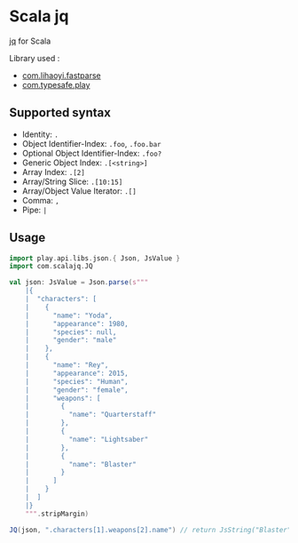 # Scala jq

[jq](https://stedolan.github.io/jq/) for Scala

Library used :
*  [com.lihaoyi.fastparse](https://github.com/lihaoyi/fastparse/)
*  [com.typesafe.play](https://www.playframework.com/)

## Supported syntax
* Identity: `.`
* Object Identifier-Index: `.foo`, `.foo.bar`
* Optional Object Identifier-Index: `.foo?`
* Generic Object Index: `.[<string>]`
* Array Index: `.[2]`
* Array/String Slice: `.[10:15]`
* Array/Object Value Iterator: `.[]`
* Comma: `,`
* Pipe: `|`

## Usage
```scala
import play.api.libs.json.{ Json, JsValue }
import com.scalajq.JQ

val json: JsValue = Json.parse(s"""
    |{
    |  "characters": [
    |    {
    |      "name": "Yoda",
    |      "appearance": 1980,
    |      "species": null,
    |      "gender": "male"
    |    },
    |    {
    |      "name": "Rey",
    |      "appearance": 2015,
    |      "species": "Human",
    |      "gender": "female",
    |      "weapons": [
    |        {
    |          "name": "Quarterstaff"
    |        },
    |        {
    |          "name": "Lightsaber"
    |        },
    |        {
    |          "name": "Blaster"
    |        }
    |      ]
    |    }
    |  ]
    |}
    """.stripMargin)

JQ(json, ".characters[1].weapons[2].name") // return JsString("Blaster")

```